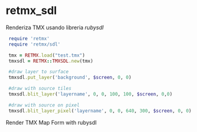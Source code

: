 retmx_sdl
=========
Renderiza TMX usando libreria *rubysdl*


```ruby
 require 'retmx'
 require 'retmx/sdl'

 tmx = RETMX.load("test.tmx")
 tmxsdl = RETMX::TMXSDL.new(tmx)

 #draw layer to surface
 tmxsdl.put_layer('background', $screen, 0, 0)

 #draw with source tiles
 tmxsdl.blit_layer('layername', 0, 0, 100, 100, $screen, 0,0)

 #draw with source on pixel
 tmxsdl.blit_layer_pixel('layername', 0, 0, 640, 300, $screen, 0, 0)
```


Render TMX Map Form with rubysdl
